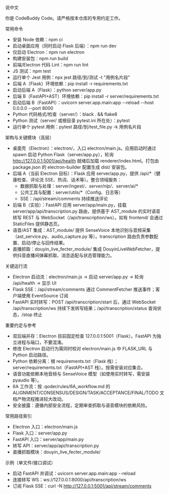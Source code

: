 说中文

你是 CodeBuddy Code。请严格按本仓库的专用约定工作。

常用命令

- 安装 Node 依赖：npm ci
- 启动桌面应用（同时启动 Flask 后端）：npm run dev
- 仅启动 Electron：npm run electron
- 构建安装包：npm run build
- 前端/Electron 代码 Lint：npm run lint
- JS 测试：npm test
- 运行单个 Jest 用例：npx jest 路径/到/测试 -t "用例名片段"
- 后端 A（Flask）环境依赖：pip install -r requirements.txt
- 启动后端 A（Flask）：python server/app.py
- 后端 B（FastAPI+AST）环境依赖：pip install -r server/requirements.txt
- 启动后端 B（FastAPI）：uvicorn server.app.main:app --reload --host 0.0.0.0 --port 8000
- Python 代码格式/检查（server/）：black . && flake8
- Python 测试（server/ 或根目录 pytest.ini 所在处）：pytest
- 运行单个 pytest 用例：pytest 路径/到/test_file.py -k 用例名片段

架构与关键模块（高层）

- 桌面壳（Electron）：electron/，入口 electron/main.js。应用启动时通过 spawn 启动 Python Flask（server/app.py），轮询 http://127.0.0.1:5001/api/health 就绪后加载 renderer/index.html。打包由 package.json 的 electron-builder 配置生成 dist/ 安装包。
- 后端 A（当前 Electron 目标）：Flask 应用 server/app.py，提供 /api/*（健康检查、评论流 SSE、热词、话术等）。整合领域服务：
  - 数据抓取与处理：server/ingest/*、server/nlp/*、server/ai/*
  - 公共工具与配置：server/utils/*（Config、日志等）
  - SSE：/api/stream/comments 持续推送评论
- 后端 B（实验）：FastAPI 应用 server/app/main.py，挂载 server/app/api/transcription.py 路由，提供基于 AST_module 的实时语音转写 REST 与 WebSocket（/api/transcription/ws）。如有 frontend/ 会通过 StaticFiles 提供静态页。
- 语音/AST 集成：AST_module/ 提供 SenseVoice 本地识别与音频采集（ast_service.py、audio_capture.py 等）。transcription 路由负责参数配置、启动/停止与回传结果。
- 直播抓取：douyin_live_fecter_module/ 集成 DouyinLiveWebFetcher，提供抖音直播间弹幕抓取、消息适配与状态管理能力。

关键运行流

- Electron 启动流：electron/main.js → 启动 server/app.py → 轮询 /api/health → 显示 UI
- Flask SSE：/api/stream/comments 通过 CommentFetcher 推送事件；客户端使用 EventSource 订阅
- FastAPI 实时转写：POST /api/transcription/start 后，通过 WebSocket /api/transcription/ws 持续下发转写结果；/api/transcription/status 查询状态，/stop 终止

重要约定与参考

- 双后端并存：Electron 目前固定检查 127.0.0.1:5001（Flask）。FastAPI 为独立进程与端口，不要混淆。
- 修改 Electron 启动行为需同时校对 electron/main.js 中 FLASK_URL 与 Python 启动路径。
- Python 依赖分离：根 requirements.txt（Flask 栈）；server/requirements.txt（FastAPI+AST 栈）。按需安装对应集合。
- 语音功能依赖本地音频与 SenseVoice 模型（如使用实时转写，需安装 pyaudio 等）。
- 6A 工作流：按 .qoder/rules/6A_workflow.md 的 ALIGNMENT/CONSENSUS/DESIGN/TASK/ACCEPTANCE/FINAL/TODO 文档产物流程推进较大改动。
- 安全披露：遵循内部安全流程，定期审查抓取与语音模块的依赖风险。

常用路径索引

- Electron 入口：electron/main.js
- Flask 入口：server/app.py
- FastAPI 入口：server/app/main.py
- 转写 API：server/app/api/transcription.py
- 直播抓取模块：douyin_live_fecter_module/

示例（单文件/接口调试）

- 启动 FastAPI 并调试：uvicorn server.app.main:app --reload
- 连接转写 WS：ws://127.0.0.1:8000/api/transcription/ws
- 订阅 Flask SSE：curl -N http://127.0.0.1:5001/api/stream/comments
